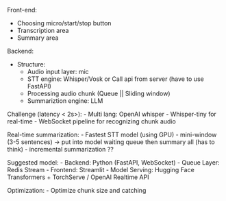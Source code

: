 Front-end:
- Choosing micro/start/stop button
- Transcription area
- Summary area

Backend:
- Structure:
    - Audio input layer: mic
    - STT engine: Whisper/Vosk or Call api from server (have to use FastAPI)
    - Processing audio chunk (Queue || Sliding window)
    - Summariztion engine: LLM

Challenge (latency < 2s>):
    - Multi lang: OpenAI whisper
    - Whisper-tiny for real-time
    - WebSocket pipeline for recognizing chunk audio
    
Real-time summarization:
    - Fastest STT model (using GPU)
    - mini-window (3-5 sentences) -> put into model waiting queue then summary all (has to think)
    - incremental summarization ??

Suggested model:
    - Backend: Python (FastAPI, WebSocket)
    - Queue Layer: Redis Stream
    - Frontend: Streamlit
    - Model Serving: Hugging Face Transformers + TorchServe / OpenAI Realtime API


Optimization:
    - Optimize chunk size and catching